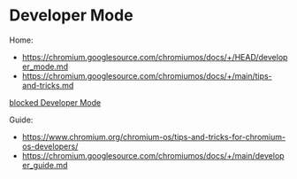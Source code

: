 # Developer Mode
Home:
- https://chromium.googlesource.com/chromiumos/docs/+/HEAD/developer_mode.md
- https://chromium.googlesource.com/chromiumos/docs/+/main/tips-and-tricks.md

[blocked Developer Mode](https://support.google.com/chrome/a/answer/6150653)

Guide:
- https://www.chromium.org/chromium-os/tips-and-tricks-for-chromium-os-developers/
- https://chromium.googlesource.com/chromiumos/docs/+/main/developer_guide.md
